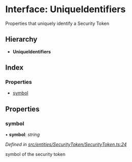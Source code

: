 # Interface: UniqueIdentifiers

Properties that uniquely identify a Security Token

## Hierarchy

* **UniqueIdentifiers**

## Index

### Properties

* [symbol](_entities_securitytoken_securitytoken_.uniqueidentifiers.md#symbol)

## Properties

###  symbol

• **symbol**: *string*

*Defined in [src/entities/SecurityToken/SecurityToken.ts:24](https://github.com/PolymathNetwork/polymath-sdk/blob/e8bbc1e/src/entities/SecurityToken/SecurityToken.ts#L24)*

symbol of the security token
